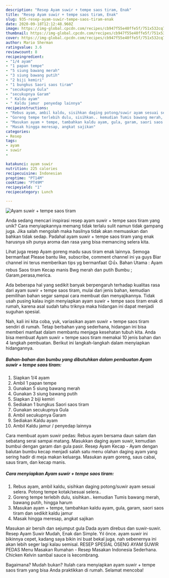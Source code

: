 ```yaml
---
description: "Resep Ayam suwir + tempe saos tiram, Enak"
title: "Resep Ayam suwir + tempe saos tiram, Enak"
slug: 935-resep-ayam-suwir-tempe-saos-tiram-enak
date: 2020-09-18T12:12:48.960Z
image: https://img-global.cpcdn.com/recipes/cb947f55e40ffe5f/751x532cq70/ayam-suwir-tempe-saos-tiram-foto-resep-utama.jpg
thumbnail: https://img-global.cpcdn.com/recipes/cb947f55e40ffe5f/751x532cq70/ayam-suwir-tempe-saos-tiram-foto-resep-utama.jpg
cover: https://img-global.cpcdn.com/recipes/cb947f55e40ffe5f/751x532cq70/ayam-suwir-tempe-saos-tiram-foto-resep-utama.jpg
author: Mario Sherman
ratingvalue: 3.6
reviewcount: 8
recipeingredient:
- "1/4 ayam"
- "1 papan tempe"
- "5 siung bawang merah"
- "3 siung bawang putih"
- "2 biji kemiri"
- "1 bungkus Saori saos tiram"
- "secukupnya Gula"
- "secukupnya Garam"
- " Kaldu ayam"
- " Kaldu jamur  penyedap lainnya"
recipeinstructions:
- "Rebus ayam, ambil kaldu, sisihkan daging potong/suwir ayam sesuai selera. Potong tempe kotak/sesuai selera.."
- "Goreng tempe terlebih dulu, sisihkan.. kemudian Tumis bawang merah, bawang putih, hingga harum"
- "Masukan ayam + tempe, tambahkan kaldu ayam, gula, garam, saori saos tiram dan sedikit kaldu jamur"
- "Masak hingga meresap, angkat sajikan"
categories:
- Resep
tags:
- ayam
- suwir
- 

katakunci: ayam suwir  
nutrition: 225 calories
recipecuisine: Indonesian
preptime: "PT14M"
cooktime: "PT49M"
recipeyield: "1"
recipecategory: Lunch

---
```



![Ayam suwir + tempe saos tiram](https://img-global.cpcdn.com/recipes/cb947f55e40ffe5f/751x532cq70/ayam-suwir-tempe-saos-tiram-foto-resep-utama.jpg)

Anda sedang mencari inspirasi resep ayam suwir + tempe saos tiram yang unik? Cara menyiapkannya memang tidak terlalu sulit namun tidak gampang juga. Jika salah mengolah maka hasilnya tidak akan memuaskan dan bahkan tidak sedap. Padahal ayam suwir + tempe saos tiram yang enak harusnya sih punya aroma dan rasa yang bisa memancing selera kita.

Lihat juga resep Ayam goreng madu saus tiram enak lainnya. Semoga bermanfaat Please bantu like, subscribe, comment channel ini ya guys Biar channel ini terus memberikan tips yg bermanfaat 😉👍. Bahan Utama : Ayam rebus Saos tiram Kecap manis Bwg merah dan putih Bumbu ; Garam,perasa,merica.

Ada beberapa hal yang sedikit banyak berpengaruh terhadap kualitas rasa dari ayam suwir + tempe saos tiram, mulai dari jenis bahan, kemudian pemilihan bahan segar sampai cara membuat dan menyajikannya. Tidak usah pusing kalau ingin menyiapkan ayam suwir + tempe saos tiram enak di rumah, karena asal sudah tahu triknya maka hidangan ini dapat menjadi suguhan spesial.


Nah, kali ini kita coba, yuk, variasikan ayam suwir + tempe saos tiram sendiri di rumah. Tetap berbahan yang sederhana, hidangan ini bisa memberi manfaat dalam membantu menjaga kesehatan tubuh kita. Anda bisa membuat Ayam suwir + tempe saos tiram memakai 10 jenis bahan dan 4 langkah pembuatan. Berikut ini langkah-langkah dalam menyiapkan hidangannya.

<!--inarticleads1-->

##### Bahan-bahan dan bumbu yang dibutuhkan dalam pembuatan Ayam suwir + tempe saos tiram:

1. Siapkan 1/4 ayam
1. Ambil 1 papan tempe
1. Gunakan 5 siung bawang merah
1. Gunakan 3 siung bawang putih
1. Siapkan 2 biji kemiri
1. Sediakan 1 bungkus Saori saos tiram
1. Gunakan secukupnya Gula
1. Ambil secukupnya Garam
1. Sediakan  Kaldu ayam
1. Ambil  Kaldu jamur / penyedap lainnya


Cara membuat ayam suwir pedas: Rebus ayam bersama daun salam dan sebatang serai sampai matang. Masukkan daging ayam suwir, kemudian bumbui dengan garam dan gula pasir. Resep Ayam Kecap - Ayam dengan balutan bumbu kecap menjadi salah satu menu olahan daging ayam yang sering hadir di meja makan keluarga. Masukan ayam goreng, saus cabai, saus tiram, dan kecap manis. 

<!--inarticleads2-->

##### Cara menyiapkan Ayam suwir + tempe saos tiram:

1. Rebus ayam, ambil kaldu, sisihkan daging potong/suwir ayam sesuai selera. Potong tempe kotak/sesuai selera..
1. Goreng tempe terlebih dulu, sisihkan.. kemudian Tumis bawang merah, bawang putih, hingga harum
1. Masukan ayam + tempe, tambahkan kaldu ayam, gula, garam, saori saos tiram dan sedikit kaldu jamur
1. Masak hingga meresap, angkat sajikan


Masukan air bersih dan sejumput gula Dada ayam direbus dan suwir-suwir. Resep Ayam Suwir Mudah, Enak dan Simple. Yıl önce. ayam suwir ini bikinnya cepet, kadang saya bikin ini buat bekal juga, nah sebenernya ini akan lebih seger lagi kalau semisal. RESEP SPESIAL OSENG AYAM SUWIR PEDAS Menu Masakan Rumahan - Resep Masakan Indonesia Sederhana. Chicken Kelvin sambal sauce is kecombrang. 

Bagaimana? Mudah bukan? Itulah cara menyiapkan ayam suwir + tempe saos tiram yang bisa Anda praktikkan di rumah. Selamat mencoba!
